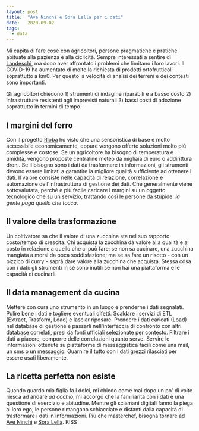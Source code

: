 ```yaml
---
layout: post
title:  "Ave Ninchi e Sora Lella per i dati"
date:   2020-09-02
tags:
  - data
---
```


Mi capita di fare cose con agricoltori, persone pragmatiche e pratiche abituate alla pazienza e alla ciclicità. Sempre interessati a sentire di [Landeschi](https://archive.org/details/Saggi_Agricolturaedizione_1810), ma dopo aver affrontato i problemi che limitano i loro lavori. Il COVID-19 ha aumentato di molto la richiesta di prodotti ortofrutticoli soprattutto a km0. Per questo la velocità di analisi dei terreni e dei contesti sono importanti.

Gli agricoltori chiedono 1) strumenti di indagine riparabili e a basso costo 2) infrastrutture resistenti agli imprevisti naturali 3) bassi costi di adozione soprattutto in termini di tempo.

## I margini del ferro
Con il progetto [Rioba](https://riobaproject.it/) ho visto che una sensoristica di base è molto accessibile economicamente, eppure vengono offerte soluzioni molto più complesse e costose. Se un agricoltore ha bisogno di temperatura e umidità, vengono proposte centraline meteo da migliaia di euro o addirittura droni. Se il bisogno sono i dati da trasformare in informazioni, gli strumenti devono essere limitati a garantire la migliore qualità sufficiente ad ottenere i dati. Il valore consiste nelle capacità di relazione, correlazione e automazione dell'infrastruttura di gestione dei dati. Che generalmente viene sottovalutata, perché è più facile caricare i margini su un oggetto tecnologico che su un servizio, trattando così le persone da stupide: *la gente paga quello che tocca*.

## Il valore della trasformazione
Un coltivatore sa che il valore di una zucchina sta nel suo rapporto costo/tempo di crescita. Chi acquista la zucchina dà valore alla qualità e al costo in relazione a quello che ci può fare: se non sa cucinare, una zucchina mangiata a morsi da poca soddisfazione; ma se sa fare un risotto - con un pizzico di curry - saprà dare valore alla zucchina che acquista. Stessa cosa con i dati: gli strumenti in sé sono inutili se non hai una piattaforma e le capacità di cucinarli.

## Il data management da cucina
Mettere con cura uno strumento in un luogo e prenderne i dati segnalati. Pulire bene i dati e togliere eventuali difetti. Scaldare i servizi di ETL (Extract, Trasform, Load) e lasciar riposare. Prendere i dati caricati (Load) nel database di gestione e passarli nell'interfaccia di confronto con altri database correlati, presi da fonti ufficiali selezionate per contesto. Filtrare i dati a piacere, comporre delle correlazioni quanto serve. Servire le informazioni ottenute su piattaforme di messaggistica facili come una mail, un sms o un messaggio. Guarnire il tutto con i dati grezzi rilasciati per essere usati liberamente.

## La ricetta perfetta non esiste
Quando guardo mia figlia fa i dolci, mi chiedo come mai dopo un po' di volte riesca ad andare *ad occhio*, mi accorgo che la familiarità con i dati è una questione di esercizio e abitudine. Mentre gli sciamani digitali fanno la piega ai loro ego, le persone rimangano schiacciate e distanti dalla capacità di trasformare i dati in informazioni. Più che masterchef, bisogna tornare ad [Ave Ninchi](https://www.raiplay.it/programmi/atavolaalle7) e [Sora Lella](https://youtu.be/YMRY2DFWBos). KISS
